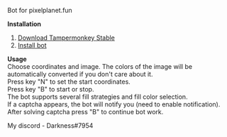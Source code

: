 Bot for pixelplanet.fun

**Installation**<br/>
1. [Download Tampermonkey Stable](https://www.tampermonkey.net)
2. [Install bot](https://github.com/TouchedByDarkness/PixelPlanet-Bot/raw/master/InitScript.user.js)

**Usage**<br/>
  Choose coordinates and image. The colors of the image will be automatically converted if you don't care about it.<br/>
  Press key "N" to set the start coordinates.<br/>
  Press key "B" to start or stop.<br/>
  The bot supports several fill strategies and fill color selection.<br/>
  If a captcha appears, the bot will notify you (need to enable notification).<br/>
  After solving captcha press "B" to continue bot work.
   
My discord - Darkness#7954
